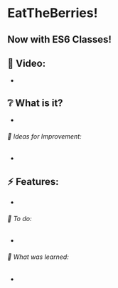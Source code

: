 # EatTheBerries!

## Now with ES6 Classes!

## :cinema: Video:
* 

## :grey_question: What is it?
* 

###### :seedling: Ideas for Improvement:
* 

## :zap: Features:
* 

###### :hammer: To do:
* 

###### :thought_balloon: What was learned:
* 
